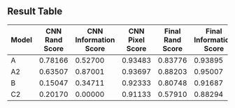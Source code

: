 ## Result Table

|Model|CNN Rand Score|CNN Information Score|CNN Pixel Score|Final Rand Score|Final Information Score|Final Pixel Score|
|---|---|---|---|---|---|---|
|A|0.78166|0.52700|0.93483|0.83776|0.93895|0.89271|
|A2|0.63507|0.87001|0.93697|0.88203|0.95007|0.90579|
|B|0.15047|0.34711|0.92333|0.80748|0.91687|0.89481|
|C2|0.20170|0.00000|0.91133|0.57910|0.88294|0.88829|
